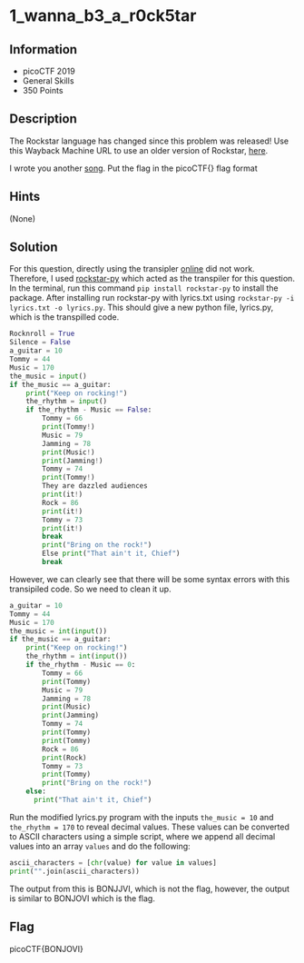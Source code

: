 # 1_wanna_b3_a_r0ck5tar

## Information

- picoCTF 2019
- General Skills
- 350 Points

## Description

The Rockstar language has changed since this problem was released! Use this Wayback Machine URL to use an older version of Rockstar, [here](https://web.archive.org/web/20190522020843/https://codewithrockstar.com/online).

I wrote you another [song](https://jupiter.challenges.picoctf.org/static/96904d361d61fada5bd2d13536706f9a/lyrics.txt). Put the flag in the picoCTF{} flag format

## Hints

(None)

## Solution

For this question, directly using the transipler [online](https://web.archive.org/web/20190522020843/https://codewithrockstar.com/online) did not work. Therefore, I used [rockstar-py](https://github.com/yyyyyyyan/rockstar-py) which acted as the transpiler for this question. In the terminal, run this command `pip install rockstar-py` to install the package. After installing run rockstar-py with lyrics.txt using `rockstar-py -i lyrics.txt -o lyrics.py`. This should give a new python file, lyrics.py, which is the transpilled code.

```python
Rocknroll = True
Silence = False
a_guitar = 10
Tommy = 44
Music = 170
the_music = input()
if the_music == a_guitar:
    print("Keep on rocking!")
    the_rhythm = input()
    if the_rhythm - Music == False:
        Tommy = 66
        print(Tommy!)
        Music = 79
        Jamming = 78
        print(Music!)
        print(Jamming!)
        Tommy = 74
        print(Tommy!)
        They are dazzled audiences
        print(it!)
        Rock = 86
        print(it!)
        Tommy = 73
        print(it!)
        break
        print("Bring on the rock!")
        Else print("That ain't it, Chief")
        break
```

However, we can clearly see that there will be some syntax errors with this transipiled code. So we need to clean it up.

```python
a_guitar = 10
Tommy = 44
Music = 170
the_music = int(input())
if the_music == a_guitar:
    print("Keep on rocking!")
    the_rhythm = int(input())
    if the_rhythm - Music == 0:
        Tommy = 66
        print(Tommy)
        Music = 79
        Jamming = 78
        print(Music)
        print(Jamming)
        Tommy = 74
        print(Tommy)
        print(Tommy)
        Rock = 86
        print(Rock)
        Tommy = 73
        print(Tommy)
        print("Bring on the rock!")
    else:
      print("That ain't it, Chief")
```

Run the modified lyrics.py program with the inputs `the_music = 10` and `the_rhythm = 170` to reveal decimal values. These values can be converted to ASCII characters using a simple script, where we append all decimal values into an array `values` and do the following:

```python
ascii_characters = [chr(value) for value in values]
print("".join(ascii_characters))
```

The output from this is BONJJVI, which is not the flag, however, the output is similar to BONJOVI which is the flag.

## Flag

picoCTF{BONJOVI}
